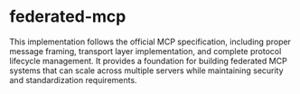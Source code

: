 # federated-mcp
This implementation follows the official MCP specification, including proper message framing, transport layer implementation, and complete protocol lifecycle management. It provides a foundation for building federated MCP systems that can scale across multiple servers while maintaining security and standardization requirements.
